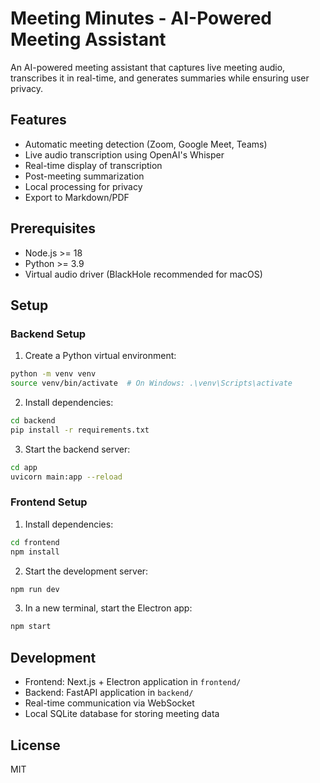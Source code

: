 # Meeting Minutes - AI-Powered Meeting Assistant

An AI-powered meeting assistant that captures live meeting audio, transcribes it in real-time, and generates summaries while ensuring user privacy.

## Features

- Automatic meeting detection (Zoom, Google Meet, Teams)
- Live audio transcription using OpenAI's Whisper
- Real-time display of transcription
- Post-meeting summarization
- Local processing for privacy
- Export to Markdown/PDF

## Prerequisites

- Node.js >= 18
- Python >= 3.9
- Virtual audio driver (BlackHole recommended for macOS)

## Setup

### Backend Setup

1. Create a Python virtual environment:
```bash
python -m venv venv
source venv/bin/activate  # On Windows: .\venv\Scripts\activate
```

2. Install dependencies:
```bash
cd backend
pip install -r requirements.txt
```

3. Start the backend server:
```bash
cd app
uvicorn main:app --reload
```

### Frontend Setup

1. Install dependencies:
```bash
cd frontend
npm install
```

2. Start the development server:
```bash
npm run dev
```

3. In a new terminal, start the Electron app:
```bash
npm start
```

## Development

- Frontend: Next.js + Electron application in `frontend/`
- Backend: FastAPI application in `backend/`
- Real-time communication via WebSocket
- Local SQLite database for storing meeting data

## License

MIT
